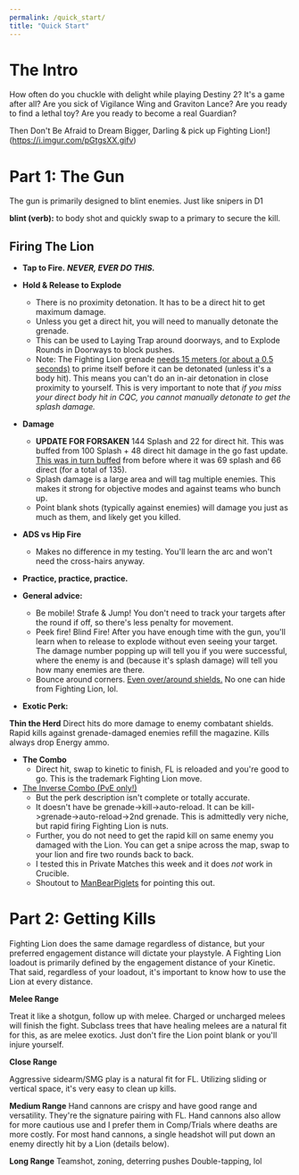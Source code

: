 ```yaml
---
permalink: /quick_start/
title: "Quick Start"
---
```


# The Intro

How often do you chuckle with delight while playing Destiny 2? It's a game after all? Are you sick of Vigilance Wing and Graviton Lance? Are you ready to find a lethal toy? Are you ready to become a real Guardian?

Then Don't Be Afraid to Dream Bigger, Darling & pick up Fighting Lion!](https://i.imgur.com/pGtgsXX.gifv)

# Part 1: The Gun

The gun is primarily designed to blint enemies. Just like snipers in D1

**blint (verb):** to body shot and quickly swap to a primary to secure the kill.

## Firing The Lion

* **Tap to Fire.** ***NEVER, EVER DO THIS.***
* **Hold & Release to Explode**
   * There is no proximity detonation. It has to be a direct hit to get maximum damage.
   * Unless you get a direct hit, you will need to manually detonate the grenade.
   * This can be used to Laying Trap around doorways, and to Explode Rounds in Doorways to block pushes.
   * Note: The Fighting Lion grenade [needs 15 meters (or about a 0.5 seconds)](https://i.imgur.com/R2S0XfD.jpg) to prime itself before it can be detonated (unless it's a body hit). This means you can't do an in-air detonation in close proximity to yourself. This is very important to note that *if you miss your direct body hit in CQC, you cannot manually detonate to get the splash damage.*
* **Damage**
   * **UPDATE FOR FORSAKEN** 144 Splash and 22 for direct hit. This was buffed from 100 Splash + 48 direct hit damage in the go fast update. [This was in turn buffed](https://i.imgur.com/lhb0h9s.gifv) from before where it was 69 splash and 66 direct (for a total of 135).
   * Splash damage is a large area and will tag multiple enemies. This makes it strong for objective modes and against teams who bunch up.
   * Point blank shots (typically against enemies) will damage you just as much as them, and likely get you killed.
* **ADS vs Hip Fire**
   * Makes no difference in my testing. You'll learn the arc and won't need the cross-hairs anyway.
* **Practice, practice, practice.**

* **General advice:**
   * Be mobile! Strafe & Jump! You don't need to track your targets after the round if off, so there's less penalty for movement.
   * Peek fire! Blind Fire! After you have enough time with the gun, you'll learn when to release to explode without even seeing your target. The damage number popping up will tell you if you were successful, where the enemy is and (because it's splash damage) will tell you how many enemies are there.
   * Bounce around corners. [Even over/around shields.](https://media.giphy.com/media/1VV2DQDQ0G0xApuQDw/giphy.gifv) No one can hide from Fighting Lion, lol.
* **Exotic Perk:**

**Thin the Herd** Direct hits do more damage to enemy combatant shields. Rapid kills against grenade-damaged enemies refill the magazine. Kills always drop Energy ammo.

* **The Combo**
   * Direct hit, swap to kinetic to finish, FL is reloaded and you're good to go. This is the trademark Fighting Lion move.
* [The Inverse Combo (PvE only!)](https://www.youtube.com/watch?v=ULJv4Kg4-f8)
   * But the perk description isn't complete or totally accurate.
   * It doesn't have be grenade->kill->auto-reload. It can be kill->grenade->auto-reload->2nd grenade. This is admittedly very niche, but rapid firing Fighting Lion is nuts.
   * Further, you do not need to get the rapid kill on same enemy you damaged with the Lion. You can get a snipe across the map, swap to your lion and fire two rounds back to back.
   * I tested this in Private Matches this week and it does *not* work in Crucible.
   * Shoutout to [ManBearPiglets](https://twitter.com/ManBearPigIets) for pointing this out.

# Part 2: Getting Kills

Fighting Lion does the same damage regardless of distance, but your preferred engagement distance will dictate your playstyle. A Fighting Lion loadout is primarily defined by the engagement distance of your Kinetic. That said, regardless of your loadout, it's important to know how to use the Lion at every distance.

**Melee Range**

Treat it like a shotgun, follow up with melee. Charged or uncharged melees will finish the fight. Subclass trees that have healing melees are a natural fit for this, as are melee exotics. Just don't fire the Lion point blank or you'll injure yourself.

**Close Range**

Aggressive sidearm/SMG play is a natural fit for FL. Utilizing sliding or vertical space, it's very easy to clean up kills.

**Medium Range** Hand cannons are crispy and have good range and versatility. They're the signature pairing with FL. Hand cannons also allow for more cautious use and I prefer them in Comp/Trials where deaths are more costly. For most hand cannons, a single headshot will put down an enemy directly hit by a Lion (details below).

**Long Range** Teamshot, zoning, deterring pushes Double-tapping, lol
